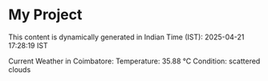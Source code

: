 # My Project

This content is dynamically generated in Indian Time (IST): 2025-04-21 17:28:19 IST


Current Weather in Coimbatore:
Temperature: 35.88 °C
Condition: scattered clouds
